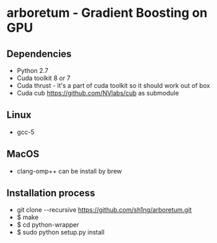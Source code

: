 # arboretum -  Gradient Boosting on GPU

## Dependencies
* Python 2.7
* Cuda toolkit 8 or 7
* Cuda thrust - it's a part of cuda toolkit so it should work out of box
* Cuda cub https://github.com/NVlabs/cub as submodule

## Linux
* gcc-5

## MacOS
* clang-omp++ can be install by brew

## Installation process
* git clone --recursive https://github.com/sh1ng/arboretum.git
* $ make 
* $ cd python-wrapper
* $ sudo python setup.py install
